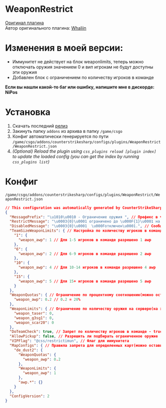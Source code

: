 # WeaponRestrict
[Оригинал плагина](https://github.com/CS2Plugins/WeaponRestrict) </br>
Автор оригинального плагина: [Whaliin](https://github.com/Whaliin)

# Изменения в моей версии:
- Иммунитет не действует на блок weaponlimits, теперь можно отключать оружия значением 0 и вип игрокам не будут доступны эти оружия
- Добавлен блок с ограничением по количеству игроков в команде

**Если вы нашли какой-то баг или ошибку, напишите мне в дискорде: NiPos**

# Установка
1. Скачать последний [релиз](https://github.com/Nip0s/Restrict-weapon/releases)
2. Закинуть папку `addons` из архива в папку `/game/csgo`
3. Конфиг автоматически генерируется по пути `/game/csgo/addons/counterstrikesharp/configs/plugins/WeaponRestrict/WeaponRestrict.json` 
6. *(Optional) Reload the plugin using `css_plugins reload [plugin index]` to update the loaded config (you can get the index by running `css_plugins list`)*

# Конфиг
`/game/csgo/addons/counterstrikesharp/configs/plugins/WeaponRestrict/WeaponRestrict.json` 
```json
// This configuration was automatically generated by CounterStrikeSharp for plugin 'WeaponRestrict', at 2024.03.19 05:01:27
{
  "MessagePrefix": "\u1010\u0010 - Ограничение оружия ", // Префикс в чате
  "RestrictMessage": "\u0003{0}\u0001 ограничено до \u000F{1}\u0001 на команду.", // Сообщение в начале раунда
  "DisabledMessage": "\u0003{0}\u0001  \u000Fотключен\u0001.", // Сообщение об отключенном оружии 
  "TeamSizeWeaponLimits": { // Настройка по количеству игроков в команде
    "1": {
      "weapon_awp": 1 // Для 1-5 игроков в команде разрешено 1 awp 
    },
    "6": {
      "weapon_awp": 2 // Для 6-9 игроков в команде разрешено 2 awp
    },
    "10": {
      "weapon_awp": 4 // Для 10-14 игроков в команде разрешено 4 awp
    },
    "15": {
      "weapon_awp": 5 // Для 15+ игроков в команде разрешено 5 awp
    }
  },
  "WeaponQuotas": { // Ограничение по процентному соотношению(можно оставить блок пустым)
    "weapon_awp": 0.2 // 0.2 = 20% 
  },
  "WeaponLimits": { // Ограничение по количеству оружия на сервере(на этот блок иммунитет не действует)
    "weapon_taser": 0,
    "weapon_g3sg1": 0,
    "weapon_scar20": 0
  },
  "DoTeamCheck": true, // Запрет по количеству игроков в команде - true, по общему количеству false
  "AllowPickup": false, // Разрешить ли подбирать ограниченное оружие
  "VIPFlag": "@css/restrictimun", // Флаг для иимунитета
  "MapConfigs": { // Правила запрета для определенных карт(можно оставить пустым)
    "de_dust2": {
      "WeaponQuotas": {
        "weapon_awp": 0.2
      },
      "WeaponLimits": {
        "weapon_awp": 1
      },
      "awp.*": {}
    }
  },
  "ConfigVersion": 2
}
```
```
